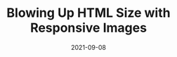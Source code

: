 ---
date: 2021-09-08
permalink: false
publisher: debugbear
tags:
  - html
  - images
  - performance
  - responsive-design
target_url: https://www.debugbear.com/blog/srcset-page-html-size
title: Blowing Up HTML Size with Responsive Images
---